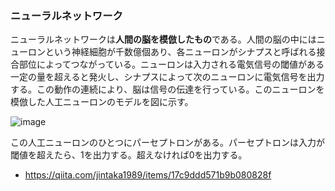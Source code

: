 ### ニューラルネットワーク
ニューラルネットワークは**人間の脳を模倣したもの**である。人間の脳の中にはニューロンという神経細胞が千数億個あり、各ニューロンがシナプスと呼ばれる接合部位によってつながっている。ニューロンは入力される電気信号の閾値がある一定の量を超えると発火し、シナプスによって次のニューロンに電気信号を出力する。この動作の連続により、脳は信号の伝達を行っている。このニューロンを模倣した人工ニューロンのモデルを図に示す。

![image](https://camo.qiitausercontent.com/e33b7d45be804f91326183d9677cd4b826756531/68747470733a2f2f71696974612d696d6167652d73746f72652e73332e616d617a6f6e6177732e636f6d2f302f3133313936352f34343566633731352d326465302d383266652d363937642d6262356138383266373531302e706e67)

この人工ニューロンのひとつにパーセプトロンがある。パーセプトロンは入力が閾値を超えたら、1を出力する。超えなければ0を出力する。
- https://qiita.com/jintaka1989/items/17c9ddd571b9b080828f